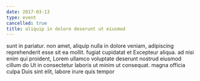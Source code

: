 ```yaml
---
date: 2017-03-13
type: event
cancelled: true
title: aliquip in dolore deserunt ut eiusmod
---
```

sunt in pariatur. non amet, aliquip nulla in dolore veniam, adipiscing reprehenderit esse sit ea mollit. fugiat cupidatat et Excepteur aliqua. ad nisi enim qui proident, Lorem ullamco voluptate deserunt nostrud eiusmod cillum do Ut in consectetur laboris ut minim ut consequat. magna officia culpa Duis sint elit, labore irure quis tempor